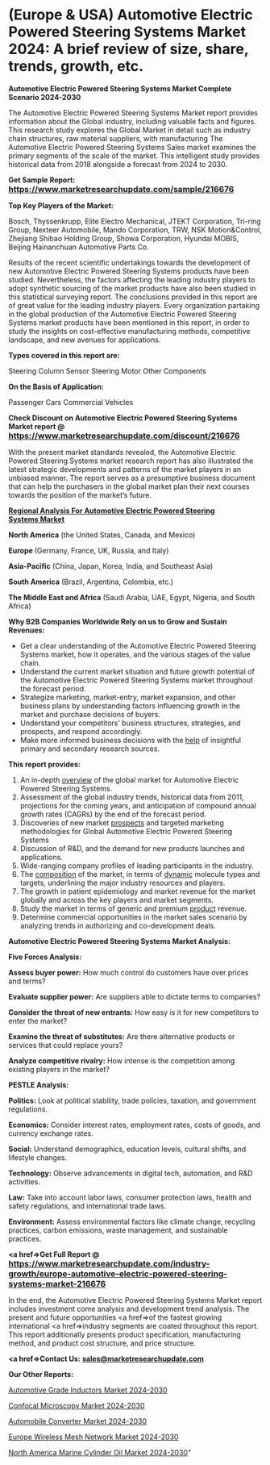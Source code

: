 # (Europe & USA) Automotive Electric Powered Steering Systems Market 2024: A brief review of size, share, trends, growth, etc.

<strong>Automotive Electric Powered Steering Systems Market Complete Scenario 2024-2030</strong>

The Automotive Electric Powered Steering Systems Market report provides information about the Global industry, including valuable facts and figures. This research study explores the Global Market in detail such as industry chain structures, raw material suppliers, with manufacturing The Automotive Electric Powered Steering Systems Sales market examines the primary segments of the scale of the market. This intelligent study provides historical data from 2018 alongside a forecast from 2024 to 2030.

<strong>Get Sample Report: <a href=https://www.marketresearchupdate.com/sample/216676><font size=3 color=#0000ff>https://www.marketresearchupdate.com/sample/216676</font></a></strong>

<strong>Top Key Players of the Market:</strong>

Bosch, Thyssenkrupp, Elite Electro Mechanical, JTEKT Corporation, Tri-ring Group, Nexteer Automobile, Mando Corporation, TRW, NSK Motion&Control, Zhejiang Shibao Holding Group, Showa Corporation, Hyundai MOBIS, Beijing Hainanchuan Automotive Parts Co.

Results of the recent scientific undertakings towards the development of new Automotive Electric Powered Steering Systems products have been studied. Nevertheless, the factors affecting the leading industry players to adopt synthetic sourcing of the market products have also been studied in this statistical surveying report. The conclusions provided in this report are of great value for the leading industry players. Every organization partaking in the global production of the Automotive Electric Powered Steering Systems market products have been mentioned in this report, in order to study the insights on cost-effective manufacturing methods, competitive landscape, and new avenues for applications.

<strong>Types covered in this report are: </strong>

Steering Column
Sensor
Steering Motor
Other Components

<strong>On the Basis of Application:</strong>

Passenger Cars
Commercial Vehicles

<strong>Check Discount on Automotive Electric Powered Steering Systems Market report @ <a href=https://www.marketresearchupdate.com/discount/216676><font size=3 color=#0000ff>https://www.marketresearchupdate.com/discount/216676</font></a></strong>

With the present market standards revealed, the Automotive Electric Powered Steering Systems market research report has also illustrated the latest strategic developments and patterns of the market players in an unbiased manner. The report serves as a presumptive business document that can help the purchasers in the global market plan their next courses towards the position of the market’s future.

<strong><u><b>Regional Analysis For Automotive Electric Powered Steering Systems Market</b></u></strong>

<strong><b>North America</b></strong> (the United States, Canada, and Mexico)

<strong><b>Europe </b></strong>(Germany, France, UK, Russia, and Italy)

<strong><b>Asia-Pacific</b></strong> (China, Japan, Korea, India, and Southeast Asia)

<strong><b>South America</b></strong> (Brazil, Argentina, Colombia, etc.)

<strong><b>The Middle East and Africa</b></strong> (Saudi Arabia, UAE, Egypt, Nigeria, and South Africa)

<strong>Why B2B Companies Worldwide Rely on us to Grow and Sustain Revenues:</strong>
<ul>
  <li>Get a clear understanding of the Automotive Electric Powered Steering Systems market, how it operates, and the various stages of the value chain.</li>
  <li>Understand the current market situation and future growth potential of the Automotive Electric Powered Steering Systems market throughout the forecast period.</li>
  <li>Strategize marketing, market-entry, market expansion, and other business plans by understanding factors influencing growth in the market and purchase decisions of buyers.</li>
  <li>Understand your competitors’ business structures, strategies, and prospects, and respond accordingly.</li>
  <li>Make more informed business decisions with the <a href=ASDF991299>help</a> of insightful primary and secondary research sources.</li>
</ul>
<strong>This report provides:</strong>
<ol>
  <li>An in-depth <a href=>overview</a> of the global market for Automotive Electric Powered Steering Systems.</li>
  <li>Assessment of the global industry trends, historical data from 2011, projections for the coming years, and anticipation of compound annual growth rates (CAGRs) by the end of the forecast period.</li>
  <li>Discoveries of new market <a href=>prospects</a> and targeted marketing methodologies for Global Automotive Electric Powered Steering Systems</li>
  <li>Discussion of R&amp;D, and the demand for new products launches and applications.</li>
  <li>Wide-ranging company profiles of leading participants in the industry.</li>
  <li>The <a href=ASDF881288>composition</a> of the market, in terms of <a href=>dynamic</a> molecule types and targets, underlining the major industry resources and players.</li>
  <li>The growth in patient epidemiology and market revenue for the market globally and across the key players and market segments.</li>
  <li>Study the market in terms of generic and premium <a href=>product</a> revenue.</li>
  <li>Determine commercial opportunities in the market sales scenario by analyzing trends in authorizing and co-development deals.</li>
</ol>

<strong>Automotive Electric Powered Steering Systems Market Analysis:</strong>

<strong>Five Forces Analysis:</strong>

<strong>Assess buyer power:</strong> How much control do customers have over prices and terms?

<strong>Evaluate supplier power:</strong> Are suppliers able to dictate terms to companies?

<strong>Consider the threat of new entrants:</strong> How easy is it for new competitors to enter the market?

<strong>Examine the threat of substitutes:</strong> Are there alternative products or services that could replace yours?

<strong>Analyze competitive rivalry:</strong> How intense is the competition among existing players in the market?

<strong>PESTLE Analysis:</strong>

<strong>Politics:</strong> Look at political stability, trade policies, taxation, and government regulations.

<strong>Economics:</strong> Consider interest rates, employment rates, costs of goods, and currency exchange rates.

<strong>Social:</strong> Understand demographics, education levels, cultural shifts, and lifestyle changes.

<strong>Technology:</strong> Observe advancements in digital tech, automation, and R&D activities.

<strong>Law:</strong> Take into account labor laws, consumer protection laws, health and safety regulations, and international trade laws.

<strong>Environment:</strong> Assess environmental factors like climate change, recycling practices, carbon emissions, waste management, and sustainable practices.

<strong><a href=>Get Full Report</a> @ <a href=https://www.marketresearchupdate.com/industry-growth/europe-automotive-electric-powered-steering-systems-market-216676><font size=3 color=#0000ff>https://www.marketresearchupdate.com/industry-growth/europe-automotive-electric-powered-steering-systems-market-216676</font></a></strong>

In the end, the Automotive Electric Powered Steering Systems Market report includes investment come analysis and development trend analysis. The present and future opportunities <a href=>of</a> the fastest growing international <a href=>industry</a> segments are coated throughout this report. This report additionally presents product specification, manufacturing method, and product cost structure, and price structure.

<strong><a href=><strong>Contact Us:</strong></a></strong>
<strong>sales@marketresearchupdate.com</strong>

<strong>Our Other Reports:</strong>

<a href=https://www.linkedin.com/pulse/automotive-grade-inductors-market-latest-report>Automotive Grade Inductors Market 2024-2030</a>

<a href=https://www.linkedin.com/pulse/confocal-microscopy-market-size-share-outlook>Confocal Microscopy Market 2024-2030</a>

<a href=https://www.linkedin.com/pulse/automobile-converter-market-outlooks-2023-size>Automobile Converter Market 2024-2030</a>

<a href=https://www.linkedin.com/pulse/europe-wireless-mesh-network-market-size-scope-qsgif/>Europe Wireless Mesh Network Market 2024-2030</a>

<a href=https://www.linkedin.com/pulse/north-america-marine-cylinder-oil-market-9qe5c/>North America Marine Cylinder Oil Market 2024-2030</a>"
